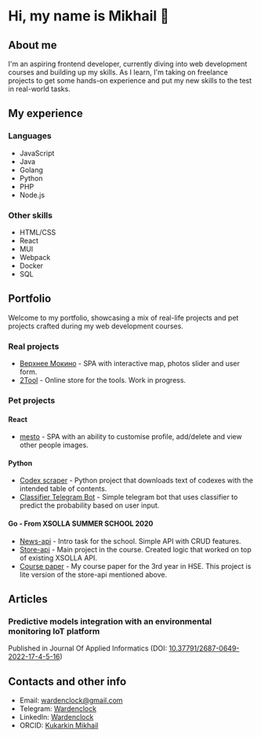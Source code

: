 # Hi, my name is Mikhail :clap:

## About me
I'm an aspiring frontend developer, currently diving into web development courses and building up my skills. As I learn, I'm taking on freelance projects to get some hands-on experience and put my new skills to the test in real-world tasks.

## My experience
### Languages
- JavaScript
- Java
- Golang
- Python
- PHP
- Node.js

### Other skills
- HTML/CSS
- React
- MUI
- Webpack
- Docker
- SQL

## Portfolio
Welcome to my portfolio, showcasing a mix of real-life projects and pet projects crafted during my web development courses.

### Real projects 
- [Верхнее Мокино](https://земля159.рф/) - SPA with interactive map, photos slider and user form.
- [2Tool](https://new.2tool.ru/posts) - Online store for the tools. Work in progress.

### Pet projects
#### React
- [mesto](https://github.com/Wardenclock1759/react-mesto-api-full-gha) - SPA with an ability to customise profile, add/delete and view other people images.
#### Python
- [Codex scraper](https://github.com/Wardenclock1759/codex_scraper) - Python project that downloads text of codexes with the intended table of contents.
- [Classifier Telegram Bot](https://github.com/Wardenclock1759/hyper_bot) - Simple telegram bot that uses classifier to predict the probability based on user input.
#### Go - From XSOLLA SUMMER SCHOOL 2020
- [News-api](https://github.com/Wardenclock1759/News_API) - Intro task for the school. Simple API with CRUD features.
- [Store-api](https://github.com/Wardenclock1759/StoreAPI) - Main project in the course. Created logic that worked on top of existing XSOLLA API.
- [Course paper](https://github.com/Wardenclock1759/kursovaya) - My course paper for the 3rd year in HSE. This project is lite version of the store-api mentioned above. 

## Articles
### Predictive models integration with an environmental monitoring IoT platform
Published in Journal Of Applied Informatics (DOI: [10.37791/2687-0649-2022-17-4-5-16](https://doi.org/10.37791/2687-0649-2022-17-4-5-16))

## Contacts and other info
- Email: wardenclock@gmail.com
- Telegram: [Wardenclock](https://t.me/wardenclock)
- LinkedIn: [Wardenclock](https://www.linkedin.com/in/wardenclock)
- ORCID: [Kukarkin Mikhail](https://orcid.org/0000-0002-3570-9998)

